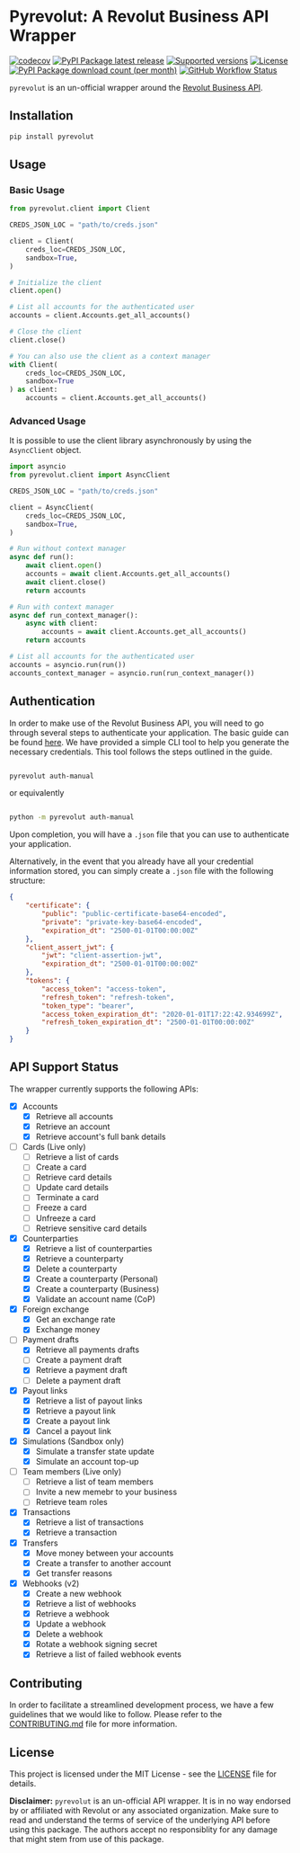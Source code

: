 # Pyrevolut: A Revolut Business API Wrapper

[![codecov](https://codecov.io/gh/Trevypants/pyrevolut/graph/badge.svg?token=55UY8J1YZM)](https://codecov.io/gh/Trevypants/pyrevolut)
[![PyPI Package latest release](https://badge.fury.io/py/pyrevolut.svg)](https://badge.fury.io/py/pyrevolut)
[![Supported versions](https://img.shields.io/pypi/pyversions/pyrevolut)](https://pypi.org/project/pyrevolut/)
[![License](https://img.shields.io/pypi/l/pyrevolut)](LICENSE)
[![PyPI Package download count (per month)](https://img.shields.io/pypi/dm/pyrevolut)](https://pypi.org/project/pyrevolut/)
[![GitHub Workflow Status](https://img.shields.io/github/actions/workflow/status/Trevypants/pyrevolut/test_integration.yml?branch=develop)](https://github.com/Trevypants/pyrevolut/actions)

`pyrevolut` is an un-official wrapper around the [Revolut Business API](https://developer.revolut.com/docs/business/business-api).

## Installation

```bash
pip install pyrevolut
```

## Usage

### Basic Usage

```python
from pyrevolut.client import Client

CREDS_JSON_LOC = "path/to/creds.json"

client = Client(
    creds_loc=CREDS_JSON_LOC,
    sandbox=True,
)

# Initialize the client
client.open()

# List all accounts for the authenticated user
accounts = client.Accounts.get_all_accounts()

# Close the client
client.close()

# You can also use the client as a context manager
with Client(
    creds_loc=CREDS_JSON_LOC,
    sandbox=True
) as client:
    accounts = client.Accounts.get_all_accounts()
```

### Advanced Usage

It is possible to use the client library asynchronously by using the `AsyncClient` object.

```python
import asyncio
from pyrevolut.client import AsyncClient

CREDS_JSON_LOC = "path/to/creds.json"

client = AsyncClient(
    creds_loc=CREDS_JSON_LOC,
    sandbox=True,
)

# Run without context manager
async def run():
    await client.open() 
    accounts = await client.Accounts.get_all_accounts()
    await client.close() 
    return accounts

# Run with context manager
async def run_context_manager():
    async with client:
        accounts = await client.Accounts.get_all_accounts() 
    return accounts

# List all accounts for the authenticated user
accounts = asyncio.run(run())
accounts_context_manager = asyncio.run(run_context_manager())

```

## Authentication

In order to make use of the Revolut Business API, you will need to go through several steps to authenticate your application. The basic guide can be found [here](https://developer.revolut.com/docs/guides/manage-accounts/get-started/make-your-first-api-request). We have provided a simple CLI tool to help you generate the necessary credentials. This tool follows the steps outlined in the guide.

```bash

pyrevolut auth-manual

```

or equivalently

```bash

python -m pyrevolut auth-manual

```

Upon completion, you will have a `.json` file that you can use to authenticate your application.

Alternatively, in the event that you already have all your credential information stored, you can simply create a `.json` file with the following structure:

```json
{
    "certificate": {
        "public": "public-certificate-base64-encoded",
        "private": "private-key-base64-encoded",
        "expiration_dt": "2500-01-01T00:00:00Z"
    },
    "client_assert_jwt": {
        "jwt": "client-assertion-jwt",
        "expiration_dt": "2500-01-01T00:00:00Z"
    },
    "tokens": {
        "access_token": "access-token",
        "refresh_token": "refresh-token",
        "token_type": "bearer",
        "access_token_expiration_dt": "2020-01-01T17:22:42.934699Z",
        "refresh_token_expiration_dt": "2500-01-01T00:00:00Z"
    }
}
```

## API Support Status

The wrapper currently supports the following APIs:

- [x] Accounts
  - [x] Retrieve all accounts
  - [x] Retrieve an account
  - [x] Retrieve account's full bank details
- [ ] Cards (Live only)
  - [ ] Retrieve a list of cards
  - [ ] Create a card
  - [ ] Retrieve card details
  - [ ] Update card details
  - [ ] Terminate a card
  - [ ] Freeze a card
  - [ ] Unfreeze a card
  - [ ] Retrieve sensitive card details
- [x] Counterparties
  - [x] Retrieve a list of counterparties
  - [x] Retrieve a counterparty
  - [x] Delete a counterparty
  - [x] Create a counterparty (Personal)
  - [x] Create a counterparty (Business)
  - [x] Validate an account name (CoP)
- [x] Foreign exchange
  - [x] Get an exchange rate
  - [x] Exchange money
- [ ] Payment drafts
  - [x] Retrieve all payments drafts
  - [ ] Create a payment draft
  - [x] Retrieve a payment draft
  - [ ] Delete a payment draft
- [x] Payout links
  - [x] Retrieve a list of payout links
  - [x] Retrieve a payout link
  - [x] Create a payout link
  - [x] Cancel a payout link
- [x] Simulations (Sandbox only)
  - [x] Simulate a transfer state update
  - [x] Simulate an account top-up
- [ ] Team members (Live only)
  - [ ] Retrieve a list of team members
  - [ ] Invite a new memebr to your business
  - [ ] Retrieve team roles
- [x] Transactions
  - [x] Retrieve a list of transactions
  - [x] Retrieve a transaction
- [x] Transfers
  - [x] Move money between your accounts
  - [x] Create a transfer to another account
  - [x] Get transfer reasons
- [x] Webhooks (v2)
  - [x] Create a new webhook
  - [x] Retrieve a list of webhooks
  - [x] Retrieve a webhook
  - [x] Update a webhook
  - [x] Delete a webhook
  - [x] Rotate a webhook signing secret
  - [x] Retrieve a list of failed webhook events

## **Contributing**

In order to facilitate a streamlined development process, we have a few guidelines that we would like to follow. Please refer to the [CONTRIBUTING.md](CONTRIBUTING.md) file for more information.

## **License**

This project is licensed under the MIT License - see the [LICENSE](LICENSE) file for details.

**Disclaimer:** `pyrevolut` is an un-official API wrapper. It is in no way endorsed by or affiliated with Revolut or any associated organization. Make sure to read and understand the terms of service of the underlying API before using this package. The authors accept no responsiblity for any damage that might stem from use of this package.
